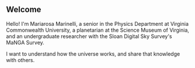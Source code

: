 ## Welcome

Hello! I'm Mariarosa Marinelli, a senior in the Physics Department at Virginia Commonwealth University, a planetarian at the Science Museum of Virginia, and an undergraduate researcher with the Sloan Digital Sky Survey's MaNGA Survey.

I want to understand how the universe works, and share that knowledge with others.

